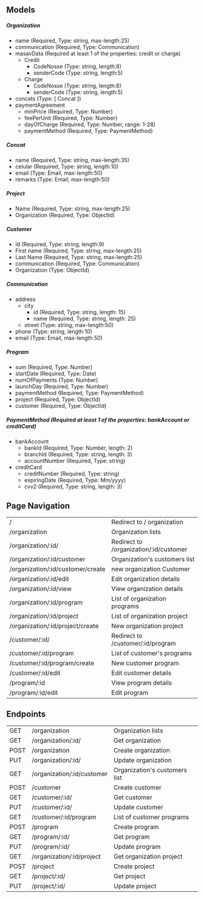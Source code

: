 ## Models

##### Organization
 * name (Required, Type: string, max-length:25)
 * communication (Required, Type: Communication)
 * masavData (Required at least 1 of the properties: credit or charge)
    * Credit
      * CodeNosse (Type: string, length:8)
      * senderCode (Type: string, length:5)
    * Charge
      * CodeNosse (Type: string, length:8)
      * senderCode (Type: string, length:5)
 * concats (Type: [ Concat ])
 * paymentAgreement
    * minPrice (Required, Type: Number)
    * feePerUnit (Required, Type: Number)
    * dayOfCharge (Required, Type: Number, range: 1-28)
    * paymentMethod (Required, Type: PaymentMethod)
    
##### Concat
 * name (Required, Type: string, max-length:35)
 * celular (Required, Type: string, length:10)
 * email (Type: Email, max-length:50)
 * remarks  (Type: Email, max-length:50)
 
##### Project
 * Name (Required, Type: string, max-length:25)
 * Organization (Required, Type: ObjectId)

##### Customer
 * Id (Required, Type: string, length:9)
 * First name (Required, Type: string, max-length:25)
 * Last Name (Required, Type: string, max-length:25)
 * communication (Required, Type: Communication)
 * Organization (Type: ObjectId)

##### Communication 
 * address
    * city
      * id (Required, Type: string, length: 15)
      * name (Required, Type: string, length: 25)
    * street (Type: string, max-length:50)
 * phone (Type: string, length:10)
 * email (Type: Email, max-length:50)

##### Program
 * sum (Required, Type: Number)
 * startDate  (Required, Type: Date)
 * numOfPayments (Type: Number)
 * launchDay (Required, Type: Number)
 * paymentMethod (Required, Type: PaymentMethod)
 * project (Required, Type: ObjectId)
 * customer (Required, Type: ObjectId)

##### PaymentMethod (Required at least 1 of the properties: bankAccount or creditCard)
 * bankAccount
    * bankId (Required, Type: Number, length: 2)
    * branchId (Required, Type: string, length: 3)
    * accountNumber (Required, Type: string)
 * creditCard
    * creditNumber (Required, Type: string)
    * expiringDate (Required, Type: Mm/yyyy)
    * cvv2 (Required, Type: string, length: 3)
    

 

    
## Page Navigation

|  |  |
| ------ | ------ |
| / | Redirect to / organization |
| /organization | Organization lists |
| /organization/:id/ | Redirect to /organization/:id/customer |
| /organization/:id/customer | Organization's customers list |
| /organization/:id/customer/create | new organization Customer |
| /organization/:id/edit | Edit organization details |
| /organization/:id/view | View organization details |
| /organization/:id/program | List of organization programs |
| /organization/:id/project | List of organization project |
| /organization/:id/project/create | New organization project |
| /customer/:id/ | Redirect to /customer/:id/program |
| /customer/:id/program | List of customer's programs |
| /customer/:id/program/create | New customer program |
| /customer/:id/edit | Edit customer details |
| /program/:id | View program details |
| /program/:id/edit | Edit program |

## Endpoints

|  |  |   |
| ------ | ------ | ------ |
| GET | /organization | Organization lists |
| GET | /organization/:id/ | Get organization |
| POST | /organization | Create organization |
| PUT | /organization/:id/ | Update organization |
| GET | /organization/:id/customer | Organization's customers list |
| POST | /customer | Create customer |
| GET | /customer/:id/ | Get customer |
| PUT | /customer/:id/ | Update customer |
| GET | /customer/:id/program | List of customer programs |
| POST | /program | Create program |
| GET | /program/:id/ | Get program |
| PUT | /program/:id/ | Update program |
| GET | /organization/:id/project | Get organization project |
| POST | /project | Create project |
| GET | /project/:id/ | Get project |
| PUT | /project/:id/ | Update project |

